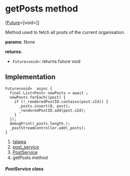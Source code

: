 
<div>

# getPosts method

</div>


[[Future](https://api.flutter.dev/flutter/dart-core/Future-class.html)\<[void\>]]




Method used to fetch all posts of the current organisation.

**params**: None

**returns**:

-   `Future<void>`: returns future void



## Implementation

``` language-dart
Future<void>  async {
  final List<Post> newPosts = await ;
  newPosts.forEach((post) {
    if (!_renderedPostID.contains(post.sId)) {
      _posts.insert(0, post);
      _renderedPostID.add(post.sId);
    }
  });
  debugPrint(_posts.length.);
  _postStreamController.add(_posts);
}
```







1.  [talawa](../../index.html)
2.  [post_service](../../services_post_service/)
3.  [PostService](../../services_post_service/PostService-class.html)
4.  getPosts method

##### PostService class







